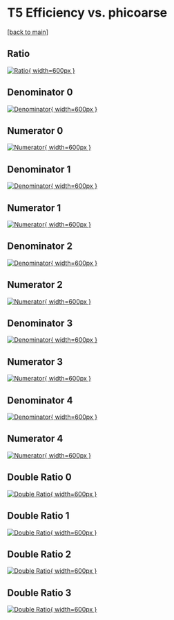 # T5 Efficiency vs. phicoarse

[[back to main](./)]



## Ratio

[![Ratio](../mtv/var/T5_xtr_11_0_eff_phicoarse.png){ width=600px }](../mtv/var/T5_xtr_11_0_eff_phicoarse.pdf)

## Denominator 0

[![Denominator](../mtv/den/T5_xtr_11_0_eff_phicoarse_den0.png){ width=600px }](../mtv/den/T5_xtr_11_0_eff_phicoarse_den0.pdf)

## Numerator 0

[![Numerator](../mtv/num/T5_xtr_11_0_eff_phicoarse_num0.png){ width=600px }](../mtv/num/T5_xtr_11_0_eff_phicoarse_num0.pdf)

## Denominator 1

[![Denominator](../mtv/den/T5_xtr_11_0_eff_phicoarse_den1.png){ width=600px }](../mtv/den/T5_xtr_11_0_eff_phicoarse_den1.pdf)

## Numerator 1

[![Numerator](../mtv/num/T5_xtr_11_0_eff_phicoarse_num1.png){ width=600px }](../mtv/num/T5_xtr_11_0_eff_phicoarse_num1.pdf)

## Denominator 2

[![Denominator](../mtv/den/T5_xtr_11_0_eff_phicoarse_den2.png){ width=600px }](../mtv/den/T5_xtr_11_0_eff_phicoarse_den2.pdf)

## Numerator 2

[![Numerator](../mtv/num/T5_xtr_11_0_eff_phicoarse_num2.png){ width=600px }](../mtv/num/T5_xtr_11_0_eff_phicoarse_num2.pdf)

## Denominator 3

[![Denominator](../mtv/den/T5_xtr_11_0_eff_phicoarse_den3.png){ width=600px }](../mtv/den/T5_xtr_11_0_eff_phicoarse_den3.pdf)

## Numerator 3

[![Numerator](../mtv/num/T5_xtr_11_0_eff_phicoarse_num3.png){ width=600px }](../mtv/num/T5_xtr_11_0_eff_phicoarse_num3.pdf)

## Denominator 4

[![Denominator](../mtv/den/T5_xtr_11_0_eff_phicoarse_den4.png){ width=600px }](../mtv/den/T5_xtr_11_0_eff_phicoarse_den4.pdf)

## Numerator 4

[![Numerator](../mtv/num/T5_xtr_11_0_eff_phicoarse_num4.png){ width=600px }](../mtv/num/T5_xtr_11_0_eff_phicoarse_num4.pdf)

## Double Ratio 0

[![Double Ratio](../mtv/ratio/T5_xtr_11_0_eff_phicoarse_ratio0.png){ width=600px }](../mtv/ratio/T5_xtr_11_0_eff_phicoarse_ratio0.pdf)

## Double Ratio 1

[![Double Ratio](../mtv/ratio/T5_xtr_11_0_eff_phicoarse_ratio1.png){ width=600px }](../mtv/ratio/T5_xtr_11_0_eff_phicoarse_ratio1.pdf)

## Double Ratio 2

[![Double Ratio](../mtv/ratio/T5_xtr_11_0_eff_phicoarse_ratio2.png){ width=600px }](../mtv/ratio/T5_xtr_11_0_eff_phicoarse_ratio2.pdf)

## Double Ratio 3

[![Double Ratio](../mtv/ratio/T5_xtr_11_0_eff_phicoarse_ratio3.png){ width=600px }](../mtv/ratio/T5_xtr_11_0_eff_phicoarse_ratio3.pdf)

